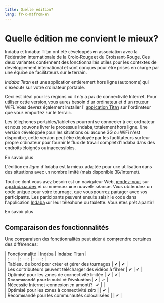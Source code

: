 ```yaml
---
title: Quelle édition?
lang: fr-x-mtfrom-en
---
```

<ReadTime/> 

<h1> Quelle édition me convient le mieux? </h1> 

<Leader> 

 Indaba et Indaba: Titan ont été développés en association avec la Fédération internationale de la Croix-Rouge et du Croissant-Rouge. Ces deux variantes contiennent des fonctionnalités utiles pour les contextes de développement international et sont conçues pour être prises en charge par une équipe de facilitateurs sur le terrain.  

</Leader> 

<el-tabs> 


<el-tab-pane label="Indaba Titan"> 

 <em>Indaba Titan</em> est une application entièrement hors ligne (autonome) qui s&#39;exécute sur votre ordinateur portable.  

 Ceci est idéal pour les régions où il n&#39;y a pas de connectivité Internet. Pour utiliser cette version, vous aurez besoin d&#39;un ordinateur et d&#39;un routeur WiFi. Vous devrez également installer l&#39; <a href="/fr/quickstart/titan/">application Titan</a> sur l&#39;ordinateur que vous emportez sur le terrain.  

 Les téléphones portables/tablettes pourront se connecter à cet ordinateur et nous pouvons livrer le processus Indaba, totalement hors ligne. Une version développée pour les situations où aucune 3G ou WiFi n&#39;est disponible, cette version peut être déployée par les facilitateurs sur leur propre ordinateur pour fournir le flux de travail complet d&#39;Indaba dans des endroits éloignés ou inaccessibles.  

<LinkButton url="/quickstart/titan/"> En savoir plus </LinkButton> 

</el-tab-pane> 
<el-tab-pane label="Indaba Online"> 

 L&#39;édition en <em>ligne</em> d&#39;Indaba est la mieux adaptée pour une utilisation dans des situations avec un nombre limité (mais disponible 3G/Internet).  

 Tout ce dont vous avez besoin est un navigateur Web, <a href="https://app.indaba.dev">rendez-vous</a> sur <a href="https://app.indaba.dev">app.indaba.dev</a> et commencez une nouvelle séance. Vous obtiendrez un code unique pour votre tournage, que vous pourrez partager avec vos participants. Les participants peuvent ensuite saisir le code dans l&#39;application <a href="https://play.google.com/store/apps/details?id=dev.indaba.app">Indaba</a> sur leur téléphone ou tablette. Vous êtes prêt à partir!  



<LinkButton url="/quickstart/online/"> En savoir plus </LinkButton> 

</el-tab-pane> 

</el-tabs> 

<h2> Comparaison des fonctionnalités </h2> 

 Une comparaison des fonctionnalités peut aider à comprendre certaines des différences:  

 | Fonctionnalité | Indaba | Indaba: Titan |  
 | : --- | : ---: | : ---: |  
 | Tableau de bord pour créer et gérer des tournages | ✔ | ✔ |  
 | Les contributeurs peuvent télécharger des vidéos à filmer | ✔ | ✔ |  
 | Optimisé pour les zones de connectivité limitée | ✔ | ✔ |  
 | Recommandé pour le suivi et l&#39;évaluation | ✔ | ✔ |  
 | Nécessite Internet (connexion en amont)? | ✔ | |  
 | Optimisé pour les zones à connectivité zéro | | ✔ |  
 | Recommandé pour les communautés colocalisées | | ✔ |  
